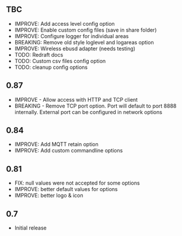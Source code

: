 <!-- https://developers.home-assistant.io/docs/add-ons/presentation#keeping-a-changelog -->

## TBC

- IMPROVE: Add access level config option
- IMPROVE: Enable custom config files (save in share folder)
- IMPROVE: Configure logger for individual areas
- BREAKING: Remove old style loglevel and logareas option
- IMPROVE: Wireless ebusd adapter (needs testing)
- TODO: Redraft docs
- TODO: Custom csv files config option
- TODO: cleanup config options

## 0.87

- IMPROVE - Allow  access with HTTP and TCP client
- BREAKING - Remove TCP port option.  Port will default to port 8888 internally.  External port can be configured in network options

## 0.84

- IMPROVE: Add MQTT retain option
- IMPROVE: Add custom commandline options

## 0.81

- FIX: null values were not accepted for some options
- IMPROVE: better default values for options
- IMPROVE: better logo & icon

## 0.7

- Initial release
